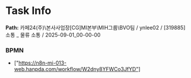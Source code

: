 # Task Info

**Path:** 카페24(주)\본사사업장\[CG]MI본부\MIH그룹\BVO팀 / ynlee02 / [319885] 소통 _ 물류 소통 / 2025-09-01_00-00-00

### BPMN
- ["https://n8n-mi-013-web.hanpda.com/workflow/W2dny8YFWCo3JfYD"]

